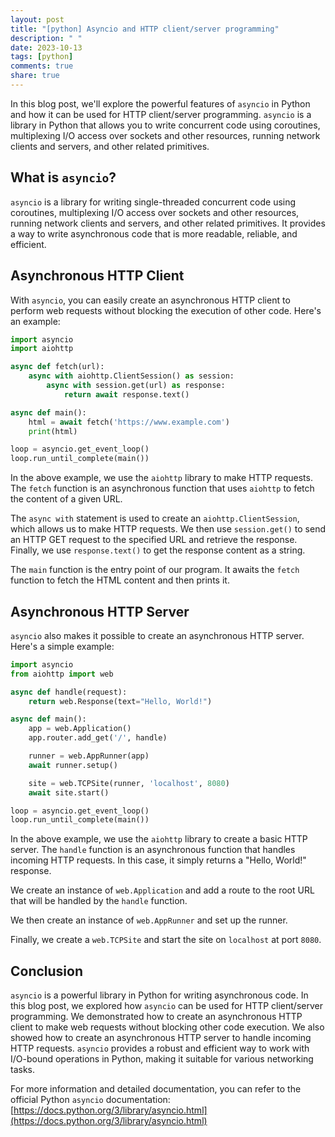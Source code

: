 ```yaml
---
layout: post
title: "[python] Asyncio and HTTP client/server programming"
description: " "
date: 2023-10-13
tags: [python]
comments: true
share: true
---
```


In this blog post, we'll explore the powerful features of `asyncio` in Python and how it can be used for HTTP client/server programming. `asyncio` is a library in Python that allows you to write concurrent code using coroutines, multiplexing I/O access over sockets and other resources, running network clients and servers, and other related primitives. 

## What is `asyncio`?

`asyncio` is a library for writing single-threaded concurrent code using coroutines, multiplexing I/O access over sockets and other resources, running network clients and servers, and other related primitives. It provides a way to write asynchronous code that is more readable, reliable, and efficient.

## Asynchronous HTTP Client

With `asyncio`, you can easily create an asynchronous HTTP client to perform web requests without blocking the execution of other code. Here's an example:

```python
import asyncio
import aiohttp

async def fetch(url):
    async with aiohttp.ClientSession() as session:
        async with session.get(url) as response:
            return await response.text()

async def main():
    html = await fetch('https://www.example.com')
    print(html)

loop = asyncio.get_event_loop()
loop.run_until_complete(main())
```

In the above example, we use the `aiohttp` library to make HTTP requests. The `fetch` function is an asynchronous function that uses `aiohttp` to fetch the content of a given URL. 

The `async with` statement is used to create an `aiohttp.ClientSession`, which allows us to make HTTP requests. We then use `session.get()` to send an HTTP GET request to the specified URL and retrieve the response. Finally, we use `response.text()` to get the response content as a string.

The `main` function is the entry point of our program. It awaits the `fetch` function to fetch the HTML content and then prints it.

## Asynchronous HTTP Server

`asyncio` also makes it possible to create an asynchronous HTTP server. Here's a simple example:

```python
import asyncio
from aiohttp import web

async def handle(request):
    return web.Response(text="Hello, World!")

async def main():
    app = web.Application()
    app.router.add_get('/', handle)

    runner = web.AppRunner(app)
    await runner.setup()

    site = web.TCPSite(runner, 'localhost', 8080)
    await site.start()

loop = asyncio.get_event_loop()
loop.run_until_complete(main())
```

In the above example, we use the `aiohttp` library to create a basic HTTP server. The `handle` function is an asynchronous function that handles incoming HTTP requests. In this case, it simply returns a "Hello, World!" response.

We create an instance of `web.Application` and add a route to the root URL that will be handled by the `handle` function. 

We then create an instance of `web.AppRunner` and set up the runner. 

Finally, we create a `web.TCPSite` and start the site on `localhost` at port `8080`.

## Conclusion

`asyncio` is a powerful library in Python for writing asynchronous code. In this blog post, we explored how `asyncio` can be used for HTTP client/server programming. We demonstrated how to create an asynchronous HTTP client to make web requests without blocking other code execution. We also showed how to create an asynchronous HTTP server to handle incoming HTTP requests. `asyncio` provides a robust and efficient way to work with I/O-bound operations in Python, making it suitable for various networking tasks. 

For more information and detailed documentation, you can refer to the official Python `asyncio` documentation: [https://docs.python.org/3/library/asyncio.html](https://docs.python.org/3/library/asyncio.html)